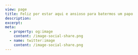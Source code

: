 ```yaml
---
view: page
title: Feliz por estar aqui e ansioso para batermos um papo
description:
excerpt:
meta:
  - property: og:image
    content: /image-social-share.png
  - name: twitter:image
    content: /image-social-share.png
---
```


<contato />